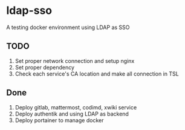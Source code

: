# ldap-sso
A testing docker environment using LDAP as SSO

## TODO

1. Set proper network connection and setup nginx
2. Set proper dependency
3. Check each service's CA location and make all connection in TSL

## Done

1. Deploy gitlab, mattermost, codimd, xwiki service
2. Deploy authentik and using LDAP as backend
3. Deploy portainer to manage docker
